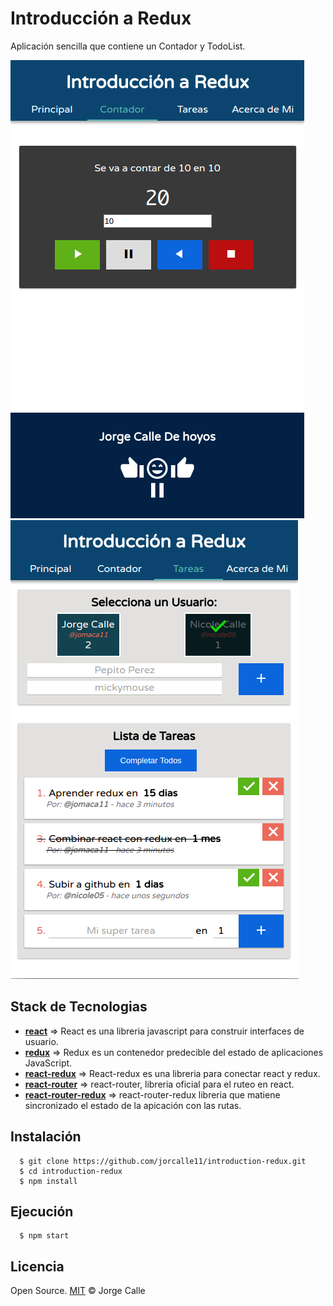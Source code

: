 # Introducción a Redux

Aplicación sencilla que contiene un Contador y TodoList.

![Imagen 1][1]  ![Imagen 2][2]

 [1]: img/contador.png "Contador"
 [2]: img/todos.png "TodoList"


##  Stack de Tecnologias

* **[react](https://facebook.github.io/react/index.html)** => React es una libreria javascript para construir interfaces de usuario.
* **[redux](http://redux.js.org/)** => Redux es un contenedor predecible del estado de aplicaciones JavaScript.
* **[react-redux](https://www.npmjs.com/package/react-redux)** => React-redux es una libreria para conectar react y redux.
* **[react-router](https://www.npmjs.com/package/react-router)** => react-router, libreria oficial para el ruteo en react.
* **[react-router-redux](https://www.npmjs.com/package/react-router-redux)** => react-router-redux libreria que matiene sincronizado el estado de la apicación con las rutas.


## Instalación
```shell
  $ git clone https://github.com/jorcalle11/introduction-redux.git
  $ cd introduction-redux
  $ npm install
```
## Ejecución
```shell
  $ npm start
```

## Licencia

Open Source. [MIT](LICENSE) &copy; Jorge Calle

